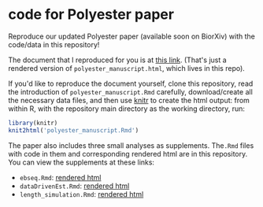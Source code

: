 code for Polyester paper
==============

Reproduce our updated Polyester paper (available soon on BiorXiv) with the code/data in this repository! 

The document that I reproduced for you is at [this link](http://htmlpreview.github.io/?https://github.com/alyssafrazee/polyester_code/blob/master/polyester_manuscript.html). (That's just a rendered version of `polyester_manuscript.html`, which lives in this repo).

If you'd like to reproduce the document yourself, clone this repository, read the introduction of `polyester_manuscript.Rmd` carefully, download/create all the necessary data files, and then use [knitr](http://yihui.name/knitr/) to create the html output: from within R, with the repository main directory as the working directory, run:

```R
library(knitr)
knit2html('polyester_manuscript.Rmd')
```

The paper also includes three small analyses as supplements. The`.Rmd` files with code in them and corresponding rendered html are in this repository. You can view the supplements at these links:

* `ebseq.Rmd`: [rendered html](http://htmlpreview.github.io/?https://github.com/alyssafrazee/polyester_code/blob/master/ebseq.html)
* `dataDrivenEst.Rmd`: [rendered html](http://htmlpreview.github.io/?https://github.com/alyssafrazee/polyester_code/blob/master/dataDrivenEst.html)
* `length_simulation.Rmd`: [rendered html](http://htmlpreview.github.io/?https://github.com/alyssafrazee/polyester_code/blob/master/length_simulation.html)

